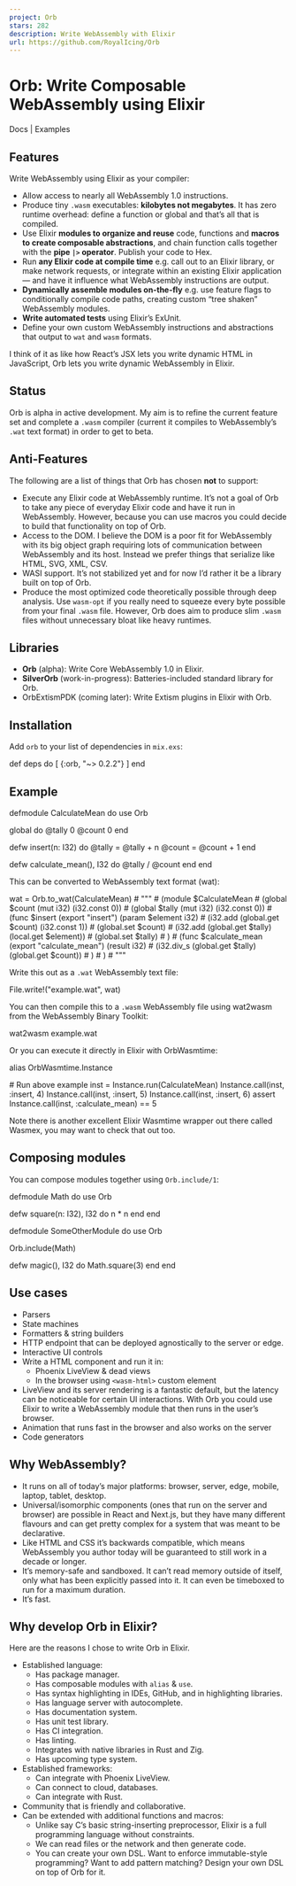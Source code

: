 ```yaml
---
project: Orb
stars: 282
description: Write WebAssembly with Elixir
url: https://github.com/RoyalIcing/Orb
---
```


Orb: Write Composable WebAssembly using Elixir
==============================================

Docs | Examples

Features
--------

Write WebAssembly using Elixir as your compiler:

-   Allow access to nearly all WebAssembly 1.0 instructions.
-   Produce tiny `.wasm` executables: **kilobytes not megabytes**. It has zero runtime overhead: define a function or global and that’s all that is compiled.
-   Use Elixir **modules to organize and reuse** code, functions and **macros to create composable abstractions**, and chain function calls together with the **pipe `|>` operator**. Publish your code to Hex.
-   Run **any Elixir code at compile time** e.g. call out to an Elixir library, or make network requests, or integrate within an existing Elixir application — and have it influence what WebAssembly instructions are output.
-   **Dynamically assemble modules on-the-fly** e.g. use feature flags to conditionally compile code paths, creating custom “tree shaken” WebAssembly modules.
-   **Write automated tests** using Elixir’s ExUnit.
-   Define your own custom WebAssembly instructions and abstractions that output to `wat` and `wasm` formats.

I think of it as like how React’s JSX lets you write dynamic HTML in JavaScript, Orb lets you write dynamic WebAssembly in Elixir.

Status
------

Orb is alpha in active development. My aim is to refine the current feature set and complete a `.wasm` compiler (current it compiles to WebAssembly’s `.wat` text format) in order to get to beta.

Anti-Features
-------------

The following are a list of things that Orb has chosen **not** to support:

-   Execute any Elixir code at WebAssembly runtime. It’s not a goal of Orb to take any piece of everyday Elixir code and have it run in WebAssembly. However, because you can use macros you could decide to build that functionality on top of Orb.
-   Access to the DOM. I believe the DOM is a poor fit for WebAssembly with its big object graph requiring lots of communication between WebAssembly and its host. Instead we prefer things that serialize like HTML, SVG, XML, CSV.
-   WASI support. It’s not stabilized yet and for now I’d rather it be a library built on top of Orb.
-   Produce the most optimized code theoretically possible through deep analysis. Use `wasm-opt` if you really need to squeeze every byte possible from your final `.wasm` file. However, Orb does aim to produce slim `.wasm` files without unnecessary bloat like heavy runtimes.

Libraries
---------

-   **Orb** (alpha): Write Core WebAssembly 1.0 in Elixir.
-   **SilverOrb** (work-in-progress): Batteries-included standard library for Orb.
-   OrbExtismPDK (coming later): Write Extism plugins in Elixir with Orb.

Installation
------------

Add `orb` to your list of dependencies in `mix.exs`:

def deps do
  \[
    {:orb, "~> 0.2.2"}
  \]
end

Example
-------

defmodule CalculateMean do
  use Orb

  global do
    @tally 0
    @count 0
  end

  defw insert(n: I32) do
    @tally \= @tally + n
    @count \= @count + 1
  end

  defw calculate\_mean(), I32 do
    @tally / @count
  end
end

This can be converted to WebAssembly text format (wat):

wat \= Orb.to\_wat(CalculateMean)
\# """
\# (module $CalculateMean
\#   (global $count (mut i32) (i32.const 0))
\#   (global $tally (mut i32) (i32.const 0))
\#   (func $insert (export "insert") (param $element i32)
\#     (i32.add (global.get $count) (i32.const 1))
\#     (global.set $count)
\#     (i32.add (global.get $tally) (local.get $element))
\#     (global.set $tally)
\#   )
\#   (func $calculate\_mean (export "calculate\_mean") (result i32)
\#     (i32.div\_s (global.get $tally) (global.get $count))
\#   )
\# )
\# """

Write this out as a `.wat` WebAssembly text file:

File.write!("example.wat", wat)

You can then compile this to a `.wasm` WebAssembly file using wat2wasm from the WebAssembly Binary Toolkit:

wat2wasm example.wat

Or you can execute it directly in Elixir with OrbWasmtime:

alias OrbWasmtime.Instance

\# Run above example
inst \= Instance.run(CalculateMean)
Instance.call(inst, :insert, 4)
Instance.call(inst, :insert, 5)
Instance.call(inst, :insert, 6)
assert Instance.call(inst, :calculate\_mean) \== 5

Note there is another excellent Elixir Wasmtime wrapper out there called Wasmex, you may want to check that out too.

Composing modules
-----------------

You can compose modules together using `Orb.include/1`:

defmodule Math do
  use Orb

  defw square(n: I32), I32 do
    n \* n
  end
end

defmodule SomeOtherModule do
  use Orb

  Orb.include(Math)

  defw magic(), I32 do
    Math.square(3)
  end
end

Use cases
---------

-   Parsers
-   State machines
-   Formatters & string builders
-   HTTP endpoint that can be deployed agnostically to the server or edge.
-   Interactive UI controls
-   Write a HTML component and run it in:
    -   Phoenix LiveView & dead views
    -   In the browser using `<wasm-html>` custom element
-   LiveView and its server rendering is a fantastic default, but the latency can be noticeable for certain UI interactions. With Orb you could use Elixir to write a WebAssembly module that then runs in the user’s browser.
-   Animation that runs fast in the browser and also works on the server
-   Code generators

Why WebAssembly?
----------------

-   It runs on all of today’s major platforms: browser, server, edge, mobile, laptop, tablet, desktop.
-   Universal/isomorphic components (ones that run on the server and browser) are possible in React and Next.js, but they have many different flavours and can get pretty complex for a system that was meant to be declarative.
-   Like HTML and CSS it’s backwards compatible, which means WebAssembly you author today will be guaranteed to still work in a decade or longer.
-   It’s memory-safe and sandboxed. It can’t read memory outside of itself, only what has been explicitly passed into it. It can even be timeboxed to run for a maximum duration.
-   It’s fast.

Why develop Orb in Elixir?
--------------------------

Here are the reasons I chose to write Orb in Elixir.

-   Established language:
    -   Has package manager.
    -   Has composable modules with `alias` & `use`.
    -   Has syntax highlighting in IDEs, GitHub, and in highlighting libraries.
    -   Has language server with autocomplete.
    -   Has documentation system.
    -   Has unit test library.
    -   Has CI integration.
    -   Has linting.
    -   Integrates with native libraries in Rust and Zig.
    -   Has upcoming type system.
-   Established frameworks:
    -   Can integrate with Phoenix LiveView.
    -   Can connect to cloud, databases.
    -   Can integrate with Rust.
-   Community that is friendly and collaborative.
-   Can be extended with additional functions and macros:
    -   Unlike say C’s basic string-inserting preprocessor, Elixir is a full programming language without constraints.
    -   We can read files or the network and then generate code.
    -   You can create your own DSL. Want to enforce immutable-style programming? Want to add pattern matching? Design your own DSL on top of Orb for it.
